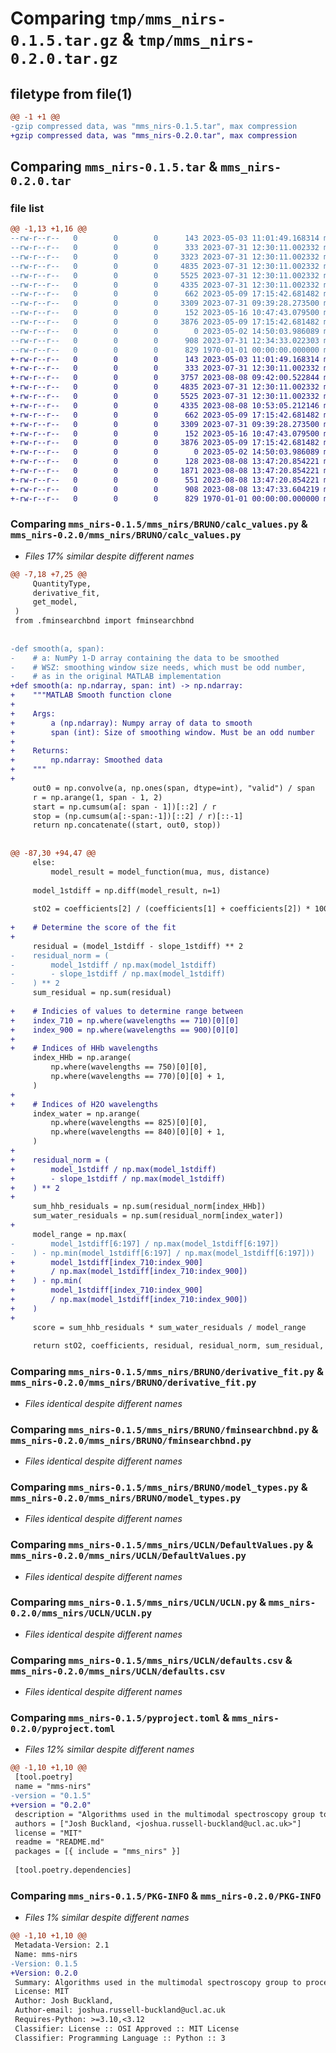 # Comparing `tmp/mms_nirs-0.1.5.tar.gz` & `tmp/mms_nirs-0.2.0.tar.gz`

## filetype from file(1)

```diff
@@ -1 +1 @@
-gzip compressed data, was "mms_nirs-0.1.5.tar", max compression
+gzip compressed data, was "mms_nirs-0.2.0.tar", max compression
```

## Comparing `mms_nirs-0.1.5.tar` & `mms_nirs-0.2.0.tar`

### file list

```diff
@@ -1,13 +1,16 @@
--rw-r--r--   0        0        0      143 2023-05-03 11:01:49.168314 mms_nirs-0.1.5/README.md
--rw-r--r--   0        0        0      333 2023-07-31 12:30:11.002332 mms_nirs-0.1.5/mms_nirs/BRUNO/__init__.py
--rw-r--r--   0        0        0     3323 2023-07-31 12:30:11.002332 mms_nirs-0.1.5/mms_nirs/BRUNO/calc_values.py
--rw-r--r--   0        0        0     4835 2023-07-31 12:30:11.002332 mms_nirs-0.1.5/mms_nirs/BRUNO/derivative_fit.py
--rw-r--r--   0        0        0     5525 2023-07-31 12:30:11.002332 mms_nirs-0.1.5/mms_nirs/BRUNO/fminsearchbnd.py
--rw-r--r--   0        0        0     4335 2023-07-31 12:30:11.002332 mms_nirs-0.1.5/mms_nirs/BRUNO/model_types.py
--rw-r--r--   0        0        0      662 2023-05-09 17:15:42.681482 mms_nirs-0.1.5/mms_nirs/UCLN/DefaultValues.py
--rw-r--r--   0        0        0     3309 2023-07-31 09:39:28.273500 mms_nirs-0.1.5/mms_nirs/UCLN/UCLN.py
--rw-r--r--   0        0        0      152 2023-05-16 10:47:43.079500 mms_nirs-0.1.5/mms_nirs/UCLN/__init__.py
--rw-r--r--   0        0        0     3876 2023-05-09 17:15:42.681482 mms_nirs-0.1.5/mms_nirs/UCLN/defaults.csv
--rw-r--r--   0        0        0        0 2023-05-02 14:50:03.986089 mms_nirs-0.1.5/mms_nirs/__init__.py
--rw-r--r--   0        0        0      908 2023-07-31 12:34:33.022303 mms_nirs-0.1.5/pyproject.toml
--rw-r--r--   0        0        0      829 1970-01-01 00:00:00.000000 mms_nirs-0.1.5/PKG-INFO
+-rw-r--r--   0        0        0      143 2023-05-03 11:01:49.168314 mms_nirs-0.2.0/README.md
+-rw-r--r--   0        0        0      333 2023-07-31 12:30:11.002332 mms_nirs-0.2.0/mms_nirs/BRUNO/__init__.py
+-rw-r--r--   0        0        0     3757 2023-08-08 09:42:00.522844 mms_nirs-0.2.0/mms_nirs/BRUNO/calc_values.py
+-rw-r--r--   0        0        0     4835 2023-07-31 12:30:11.002332 mms_nirs-0.2.0/mms_nirs/BRUNO/derivative_fit.py
+-rw-r--r--   0        0        0     5525 2023-07-31 12:30:11.002332 mms_nirs-0.2.0/mms_nirs/BRUNO/fminsearchbnd.py
+-rw-r--r--   0        0        0     4335 2023-08-08 10:53:05.212146 mms_nirs-0.2.0/mms_nirs/BRUNO/model_types.py
+-rw-r--r--   0        0        0      662 2023-05-09 17:15:42.681482 mms_nirs-0.2.0/mms_nirs/UCLN/DefaultValues.py
+-rw-r--r--   0        0        0     3309 2023-07-31 09:39:28.273500 mms_nirs-0.2.0/mms_nirs/UCLN/UCLN.py
+-rw-r--r--   0        0        0      152 2023-05-16 10:47:43.079500 mms_nirs-0.2.0/mms_nirs/UCLN/__init__.py
+-rw-r--r--   0        0        0     3876 2023-05-09 17:15:42.681482 mms_nirs-0.2.0/mms_nirs/UCLN/defaults.csv
+-rw-r--r--   0        0        0        0 2023-05-02 14:50:03.986089 mms_nirs-0.2.0/mms_nirs/__init__.py
+-rw-r--r--   0        0        0      128 2023-08-08 13:47:20.854221 mms_nirs-0.2.0/mms_nirs/utils/__init__.py
+-rw-r--r--   0        0        0     1871 2023-08-08 13:47:20.854221 mms_nirs-0.2.0/mms_nirs/utils/attenuation.py
+-rw-r--r--   0        0        0      551 2023-08-08 13:47:20.854221 mms_nirs-0.2.0/mms_nirs/utils/dpf.py
+-rw-r--r--   0        0        0      908 2023-08-08 13:47:33.604219 mms_nirs-0.2.0/pyproject.toml
+-rw-r--r--   0        0        0      829 1970-01-01 00:00:00.000000 mms_nirs-0.2.0/PKG-INFO
```

### Comparing `mms_nirs-0.1.5/mms_nirs/BRUNO/calc_values.py` & `mms_nirs-0.2.0/mms_nirs/BRUNO/calc_values.py`

 * *Files 17% similar despite different names*

```diff
@@ -7,18 +7,25 @@
     QuantityType,
     derivative_fit,
     get_model,
 )
 from .fminsearchbnd import fminsearchbnd
 
 
-def smooth(a, span):
-    # a: NumPy 1-D array containing the data to be smoothed
-    # WSZ: smoothing window size needs, which must be odd number,
-    # as in the original MATLAB implementation
+def smooth(a: np.ndarray, span: int) -> np.ndarray:
+    """MATLAB Smooth function clone
+
+    Args:
+        a (np.ndarray): Numpy array of data to smooth
+        span (int): Size of smoothing window. Must be an odd number
+
+    Returns:
+        np.ndarray: Smoothed data
+    """
+
     out0 = np.convolve(a, np.ones(span, dtype=int), "valid") / span
     r = np.arange(1, span - 1, 2)
     start = np.cumsum(a[: span - 1])[::2] / r
     stop = (np.cumsum(a[:-span:-1])[::2] / r)[::-1]
     return np.concatenate((start, out0, stop))
 
 
@@ -87,30 +94,47 @@
     else:
         model_result = model_function(mua, mus, distance)
 
     model_1stdiff = np.diff(model_result, n=1)
 
     stO2 = coefficients[2] / (coefficients[1] + coefficients[2]) * 100
 
+    # Determine the score of the fit
+
     residual = (model_1stdiff - slope_1stdiff) ** 2
-    residual_norm = (
-        model_1stdiff / np.max(model_1stdiff)
-        - slope_1stdiff / np.max(model_1stdiff)
-    ) ** 2
     sum_residual = np.sum(residual)
 
+    # Indicies of values to determine range between
+    index_710 = np.where(wavelengths == 710)[0][0]
+    index_900 = np.where(wavelengths == 900)[0][0]
+
+    # Indices of HHb wavelengths
     index_HHb = np.arange(
         np.where(wavelengths == 750)[0][0],
         np.where(wavelengths == 770)[0][0] + 1,
     )
+
+    # Indices of H2O wavelengths
     index_water = np.arange(
         np.where(wavelengths == 825)[0][0],
         np.where(wavelengths == 840)[0][0] + 1,
     )
+
+    residual_norm = (
+        model_1stdiff / np.max(model_1stdiff)
+        - slope_1stdiff / np.max(model_1stdiff)
+    ) ** 2
+
     sum_hhb_residuals = np.sum(residual_norm[index_HHb])
     sum_water_residuals = np.sum(residual_norm[index_water])
+
     model_range = np.max(
-        model_1stdiff[6:197] / np.max(model_1stdiff[6:197])
-    ) - np.min(model_1stdiff[6:197] / np.max(model_1stdiff[6:197]))
+        model_1stdiff[index_710:index_900]
+        / np.max(model_1stdiff[index_710:index_900])
+    ) - np.min(
+        model_1stdiff[index_710:index_900]
+        / np.max(model_1stdiff[index_710:index_900])
+    )
+
     score = sum_hhb_residuals * sum_water_residuals / model_range
 
     return stO2, coefficients, residual, residual_norm, sum_residual, score
```

### Comparing `mms_nirs-0.1.5/mms_nirs/BRUNO/derivative_fit.py` & `mms_nirs-0.2.0/mms_nirs/BRUNO/derivative_fit.py`

 * *Files identical despite different names*

### Comparing `mms_nirs-0.1.5/mms_nirs/BRUNO/fminsearchbnd.py` & `mms_nirs-0.2.0/mms_nirs/BRUNO/fminsearchbnd.py`

 * *Files identical despite different names*

### Comparing `mms_nirs-0.1.5/mms_nirs/BRUNO/model_types.py` & `mms_nirs-0.2.0/mms_nirs/BRUNO/model_types.py`

 * *Files identical despite different names*

### Comparing `mms_nirs-0.1.5/mms_nirs/UCLN/DefaultValues.py` & `mms_nirs-0.2.0/mms_nirs/UCLN/DefaultValues.py`

 * *Files identical despite different names*

### Comparing `mms_nirs-0.1.5/mms_nirs/UCLN/UCLN.py` & `mms_nirs-0.2.0/mms_nirs/UCLN/UCLN.py`

 * *Files identical despite different names*

### Comparing `mms_nirs-0.1.5/mms_nirs/UCLN/defaults.csv` & `mms_nirs-0.2.0/mms_nirs/UCLN/defaults.csv`

 * *Files identical despite different names*

### Comparing `mms_nirs-0.1.5/pyproject.toml` & `mms_nirs-0.2.0/pyproject.toml`

 * *Files 12% similar despite different names*

```diff
@@ -1,10 +1,10 @@
 [tool.poetry]
 name = "mms-nirs"
-version = "0.1.5"
+version = "0.2.0"
 description = "Algorithms used in the multimodal spectroscopy group to process NIRS data"
 authors = ["Josh Buckland, <joshua.russell-buckland@ucl.ac.uk>"]
 license = "MIT"
 readme = "README.md"
 packages = [{ include = "mms_nirs" }]
 
 [tool.poetry.dependencies]
```

### Comparing `mms_nirs-0.1.5/PKG-INFO` & `mms_nirs-0.2.0/PKG-INFO`

 * *Files 1% similar despite different names*

```diff
@@ -1,10 +1,10 @@
 Metadata-Version: 2.1
 Name: mms-nirs
-Version: 0.1.5
+Version: 0.2.0
 Summary: Algorithms used in the multimodal spectroscopy group to process NIRS data
 License: MIT
 Author: Josh Buckland,
 Author-email: joshua.russell-buckland@ucl.ac.uk
 Requires-Python: >=3.10,<3.12
 Classifier: License :: OSI Approved :: MIT License
 Classifier: Programming Language :: Python :: 3
```


